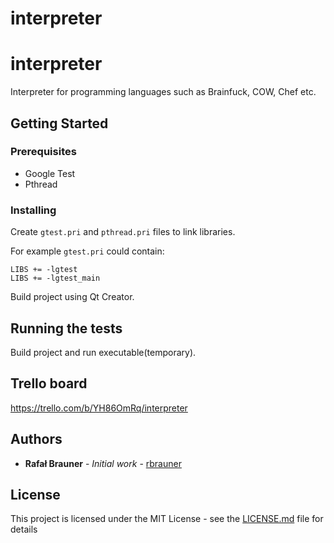 # interpreter

# interpreter

Interpreter for programming languages such as Brainfuck, COW, Chef etc.

## Getting Started

### Prerequisites

- Google Test
- Pthread

### Installing

Create `gtest.pri` and `pthread.pri` files to link libraries.

For example `gtest.pri` could contain:

```
LIBS += -lgtest
LIBS += -lgtest_main
```

Build project using Qt Creator.

## Running the tests

Build project and run executable(temporary).

## Trello board

https://trello.com/b/YH86OmRq/interpreter

## Authors

* **Rafał Brauner** - *Initial work* - [rbrauner](https://github.com/rbrauner)

## License

This project is licensed under the MIT License - see the [LICENSE.md](LICENSE.md) file for details
